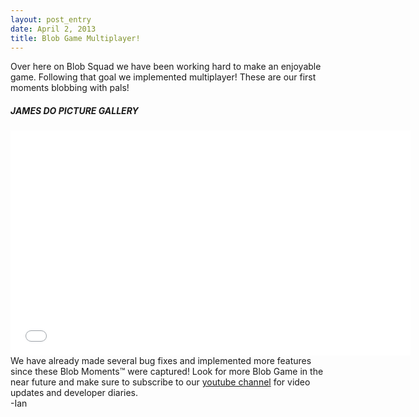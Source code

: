```yaml
---
layout: post_entry
date: April 2, 2013
title: Blob Game Multiplayer!
---
```

Over here on Blob Squad we have been working hard to make an enjoyable game. Following that goal we implemented multiplayer! These are our first moments blobbing with pals!
##### JAMES DO PICTURE GALLERY
<object width="640" height="360"><param name="movie" value="//www.youtube.com/v/GNAaHn1Zzsg?hl=en_US&amp;version=3&amp;rel=0"></param><param name="allowFullScreen" value="true"></param><param name="allowscriptaccess" value="always"></param><embed src="//www.youtube.com/v/GNAaHn1Zzsg?hl=en_US&amp;version=3&amp;rel=0" type="application/x-shockwave-flash" width="640" height="360" allowscriptaccess="always" allowfullscreen="true"></embed></object>  
We have already made several bug fixes and implemented&nbsp;more features since these Blob Moments™ were captured! Look for more Blob Game in the near future and make sure to subscribe to our [youtube channel](http://www.youtube.com/PurdueSIGGD) for video updates and developer diaries.  
	-Ian